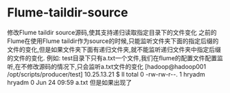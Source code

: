 # Flume-taildir-source
修改Flume taildir source源码,使其支持递归读取指定目录下的文件变化
之前的Flume在使用Flume taildir作为source的时候,只能监听文件夹下面的指定后缀的文件的变化,但是如果文件夹下面有递归文件夹,就不能监听递归文件夹中指定后缀的文件的变化.
例如:
test目录下只有a.txt一个文件,我们在flume的配置文件配置监听,在不修改源码的情况下,只会监听a.txt文件的变化
[hadoop@hadoop001 /opt/scripts/producer/test] 10.25.13.21 
$ ll
total 0
-rw-rw-r--. 1 hryadm hryadm 0 Jun 24 09:59 a.txt
但是如果出现了
